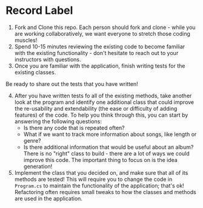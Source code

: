 # Record Label

1. Fork and Clone this repo.  Each person should fork and clone - while you are working collaboratively, we want everyone to stretch those coding muscles!
2. Spend 10-15 minutes reviewing the existing code to become familiar with the existing functionality - don't hesitate to reach out to your instructors with questions.
3. Once you are familiar with the application, finish writing tests for the existing classes.

Be ready to share out the tests that you have written!

4. After you have written tests fo all of the existing methods, take another look at the program and identify one additional class that could improve the re-usability and extendability (the ease or difficulty of adding features) of the code. To help you think through this, you can start by answering the following questions:
    * Is there any code that is repeated often?
    * What if we want to track more information about songs, like length or genre?
    * Is there additional information that would be useful about an album?
There is no "right" class to build - there are a lot of ways we could improve this code.  The important thing to focus on is the idea generation!
5. Implement the class that you decided on, and make sure that all of its methods are tested!  This will require you to change the code in `Program.cs` to maintain the functionality of the application; that's ok!  Refactoring often requires small tweaks to how the classes and methods are used in the application.
